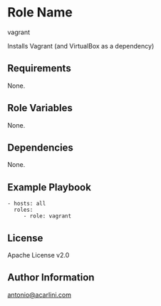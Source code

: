 Role Name
=========

vagrant

Installs Vagrant (and VirtualBox as a dependency)

Requirements
------------

None.

Role Variables
--------------

None.

Dependencies
------------

None.

Example Playbook
----------------

    - hosts: all
      roles:
         - role: vagrant

License
-------

Apache License v2.0

Author Information
------------------

antonio@acarlini.com
